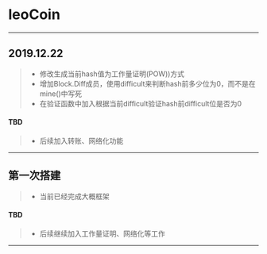 # leoCoin


----
## 2019.12.22

> - 修改生成当前hash值为工作量证明(POW))方式
> - 增加Block.Diff成员，使用difficult来判断hash前多少位为0，而不是在mine()中写死
> - 在验证函数中加入根据当前difficult验证hash前difficult位是否为0  
#### TBD
> - 后续加入转账、网络化功能

------

## 第一次搭建
> - 当前已经完成大概框架
#### TBD
> - 后续继续加入工作量证明、网络化等工作 

------
